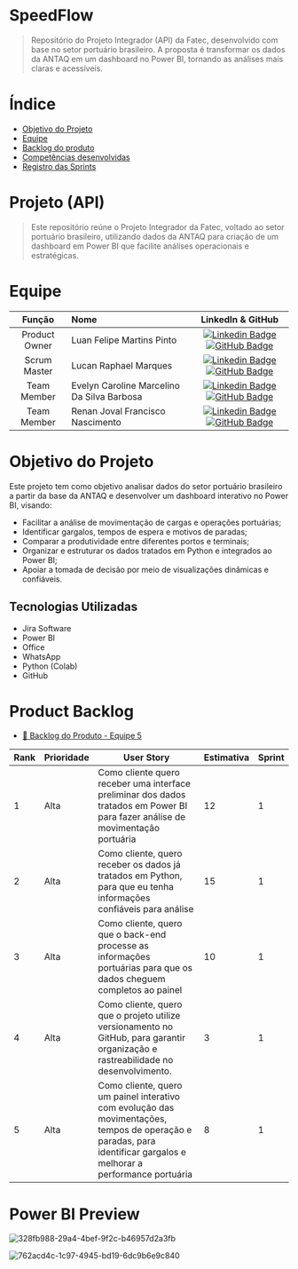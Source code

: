 # SpeedFlow

>Repositório do Projeto Integrador (API) da Fatec, desenvolvido com base no setor portuário brasileiro.
A proposta é transformar os dados da ANTAQ em um dashboard no Power BI, tornando as análises mais claras e acessíveis.

# Índice
* [Objetivo do Projeto](#objetivo-do-projeto)
* [Equipe](#Equipe)
* [Backlog do produto](#Product-Backlog)
* [Competências desenvolvidas](#competências-desenvolvidas)
* [Registro das Sprints](#Registro-das-Sprints)


# Projeto (API) 
>Este repositório reúne o Projeto Integrador da Fatec, voltado ao setor portuário brasileiro, utilizando dados da ANTAQ para criação de um dashboard em Power BI que facilite análises operacionais e estratégicas.
# Equipe
|    Função     | Nome                                  |                                                                                                                                                      LinkedIn & GitHub                                                                                                                                                      |
| :-----------: | :------------------------------------ | :-------------------------------------------------------------------------------------------------------------------------------------------------------------------------------------------------------------------------------------------------------------------------------------------------------------------------: |
| Product Owner |   Luan Felipe Martins Pinto      |     [![Linkedin Badge](https://img.shields.io/badge/Linkedin-blue?style=flat-square&logo=Linkedin&logoColor=white)](https://www.linkedin.com/in/luanmartins00?utm_source=share&utm_campaign=share_via&utm_content=profile&utm_medium=android_app) [![GitHub Badge](https://img.shields.io/badge/GitHub-111217?style=flat-square&logo=github&logoColor=white)](https://github.com/LuanMartins00/)              |
| Scrum Master  | Lucan Raphael Marques |      [![Linkedin Badge](https://img.shields.io/badge/Linkedin-blue?style=flat-square&logo=Linkedin&logoColor=white)](https://www.linkedin.com/in/lucan-marques-5a94294b?utm_source=share&utm_campaign=share_via&utm_content=profile&utm_medium=android_app) [![GitHub Badge](https://img.shields.io/badge/GitHub-111217?style=flat-square&logo=github&logoColor=white)](https://github.com/LucanMarques89)     |
| Team Member   | Evelyn Caroline Marcelino Da Silva Barbosa              |         [![Linkedin Badge](https://img.shields.io/badge/Linkedin-blue?style=flat-square&logo=Linkedin&logoColor=white)](https://www.linkedin.com/in/evelyn-caroline-2066662b2?utm_source=share&utm_campaign=share_via&utm_content=profile&utm_medium=android_app) [![GitHub Badge](https://img.shields.io/badge/GitHub-111217?style=flat-square&logo=github&logoColor=white)](https://github.com/evelyncaroline01)        |
|  Team Member  | Renan Joval Francisco Nascimento                 |         [![Linkedin Badge](https://img.shields.io/badge/Linkedin-blue?style=flat-square&logo=Linkedin&logoColor=white)](https://www.linkedin.com/in/renan-nascimento-99a622ab/) [![GitHub Badge](https://img.shields.io/badge/GitHub-111217?style=flat-square&logo=github&logoColor=white)](https://github.com/renannascimento13/Informatica)        |



# Objetivo do Projeto  
Este projeto tem como objetivo analisar dados do setor portuário brasileiro a partir da base da ANTAQ e desenvolver um dashboard interativo no Power BI, visando:  

* Facilitar a análise de movimentação de cargas e operações portuárias;  
* Identificar gargalos, tempos de espera e motivos de paradas;  
* Comparar a produtividade entre diferentes portos e terminais;  
* Organizar e estruturar os dados tratados em Python e integrados ao Power BI;  
* Apoiar a tomada de decisão por meio de visualizações dinâmicas e confiáveis.  


## Tecnologias Utilizadas

* Jira Software
* Power BI
* Office 
* WhatsApp
* Python (Colab)
* GitHub



# Product Backlog
 

- [📄 Backlog do Produto - Equipe 5]()


| Rank | Prioridade | User Story                                                                                                                                              | Estimativa | Sprint |
|------|------------|---------------------------------------------------------------------------------------------------------------------------------------------------------|------------|--------|
| 1    | Alta       |  Como cliente quero receber uma interface preliminar dos dados tratados em Power BI para fazer análise de movimentação portuária                                                | 12          | 1    |
| 2   | Alta       |  Como cliente, quero receber os dados já tratados em Python, para que eu tenha informações confiáveis para análise                                                                  | 15          | 1      |
| 3    | Alta       | Como cliente, quero que o back-end processe as informações portuárias para que os dados cheguem completos ao painel                                              | 10         | 1      |
| 4  | Alta      | Como cliente, quero que o projeto utilize versionamento no GitHub, para garantir organização e rastreabilidade no desenvolvimento.                                                                                                                                                   | 3       | 1   |
| 5   | Alta      |  Como cliente, quero um painel interativo com evolução das movimentações, tempos de operação e paradas, para identificar gargalos e melhorar a performance portuária | 8 | 1      |

# Power BI Preview

![328fb988-29a4-4bef-9f2c-b46957d2a3fb](https://github.com/user-attachments/assets/8ba39ba3-d009-4160-a003-b6d9d554f9e0)

![762acd4c-1c97-4945-bd19-6dc9b6e9c840](https://github.com/user-attachments/assets/e7b2142e-8bcd-4c50-a222-9657b46ed2fd)


  

